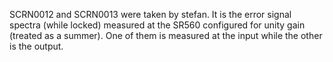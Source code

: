 SCRN0012 and SCRN0013 were taken by stefan. It is the error signal spectra (while locked) measured at the SR560 configured for unity gain (treated as a summer). One of them is measured at the input while the other is the output. 
